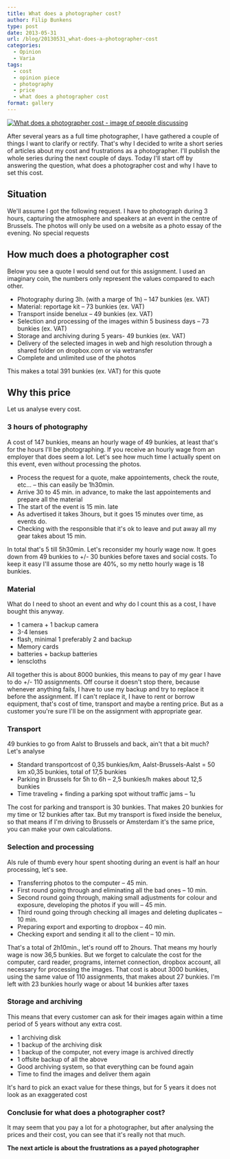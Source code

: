 ```yaml
---
title: What does a photographer cost?
author: Filip Bunkens
type: post
date: 2013-05-31
url: /blog/20130531_what-does-a-photographer-cost
categories:
  - Opinion
  - Varia
tags:
  - cost
  - opinion piece
  - photography
  - price
  - what does a photographer cost
format: gallery
---
```

[![What does a photographer cost - image of people discussing][1]](/images/blogposts/20111013_ibbt_iminds_2011-5870.jpg)

After several years as a full time photographer, I have gathered a couple of things I want to clarify or rectify. That's why I decided to write a short series of articles about my cost and frustrations as a photographer. I'll publish the whole series during the next couple of days. Today I'll start off by answering the question, what does a photographer cost and why I have to set this cost.

## Situation

We'll assume I got the following request. I have to photograph during 3 hours, capturing the atmosphere and speakers at an event in the centre of Brussels. The photos will only be used on a website as a photo essay of the evening. No special requests

## How much does a photographer cost

Below you see a quote I would send out for this assignment. I used an imaginary coin, the numbers only represent the values compared to each other.

  * Photography during 3h. (with a marge of 1h) &#8211; 147 bunkies (ex. VAT) 
  * Material: reportage kit &#8211; 73 bunkies (ex. VAT)
  * Transport inside benelux &#8211; 49 bunkies (ex. VAT)
  * Selection and processing of the images within 5 business days &#8211; 73 bunkies (ex. VAT)
  * Storage and archiving during 5 years- 49 bunkies (ex. VAT)
  * Delivery of the selected images in web and high resolution through a shared folder on dropbox.com or via wetransfer
  * Complete and unlimited use of the photos

This makes a total 391 bunkies (ex. VAT) for this quote

## Why this price

Let us analyse every cost.

### 3 hours of photography

A cost of 147 bunkies, means an hourly wage of 49 bunkies, at least that's for the hours I'll be photographing. If you receive an hourly wage from an employer that does seem a lot. Let's see how much time I actually spent on this event, even without processing the photos.

  * Process the request for a quote, make appointements, check the route, etc&#8230; &#8211; this can easily be 1h30min.
  * Arrive 30 to 45 min. in advance, to make the last appointements and prepare all the material
  * The start of the event is 15 min. late
  * As advertised it takes 3hours, but it goes 15 minutes over time, as events do.
  * Checking with the responsible that it's ok to leave and put away all my gear takes about 15 min.

In total that's 5 till 5h30min. Let's reconsider my hourly wage now. It goes down from 49 bunkies to +/- 30 bunkies before taxes and social costs. To keep it easy I'll assume those are 40%, so my netto hourly wage is 18 bunkies.

### Material

What do I need to shoot an event and why do I count this as a cost, I have bought this anyway.

  * 1 camera + 1 backup camera
  * 3-4 lenses
  * flash, minimal 1 preferably 2 and backup
  * Memory cards
  * batteries + backup batteries
  * lenscloths

All together this is about 8000 bunkies, this means to pay of my gear I have to do +/- 110 assignments. Off course it doesn't stop there, because whenever anything fails, I have to use my backup and try to replace it before the assignment. If I can't replace it, I have to rent or borrow equipment, that's cost of time, transport and maybe a renting price. But as a customer you're sure I'll be on the assignment with appropriate gear.

### Transport

49 bunkies to go from Aalst to Brussels and back, ain't that a bit much? Let's analyse

  * Standard transportcost of 0,35 bunkies/km, Aalst-Brussels-Aalst = 50 km x0,35 bunkies, total of 17,5 bunkies
  * Parking in Brussels for 5h to 6h &#8211; 2,5 bunkies/h makes about 12,5 bunkies
  * Time traveling + finding a parking spot without traffic jams &#8211; 1u

The cost for parking and transport is 30 bunkies. That makes 20 bunkies for my time or 12 bunkies after tax. But my transport is fixed inside the benelux, so that means if I'm driving to Brussels or Amsterdam it's the same price, you can make your own calculations.

### Selection and processing

Als rule of thumb every hour spent shooting during an event is half an hour processing, let's see.

  * Transferring photos to the computer &#8211; 45 min.
  * First round going through and eliminating all the bad ones &#8211; 10 min.
  * Second round going through, making small adjustments for colour and exposure, developing the photos if you will &#8211; 45 min.
  * Third round going through checking all images and deleting duplicates &#8211; 10 min.
  * Preparing export and exporting to dropbox &#8211; 40 min.
  * Checking export and sending it all to the client &#8211; 10 min.

That's a total of 2h10min., let's round off to 2hours. That means my hourly wage is now 36,5 bunkies. But we forget to calculate the cost for the computer, card reader, programs, internet connection, dropbox account, all necessary for processing the images. That cost is about 3000 bunkies, using the same value of 110 assignments, that makes about 27 bunkies. I'm left with 23 bunkies hourly wage or about 14 bunkies after taxes

### Storage and archiving

This means that every customer can ask for their images again within a time period of 5 years without any extra cost.

  * 1 archiving disk
  * 1 backup of the archiving disk
  * 1 backup of the computer, not every image is archived directly
  * 1 offsite backup of all the above
  * Good archiving system, so that everything can be found again
  * Time to find the images and deliver them again

It's hard to pick an exact value for these things, but for 5 years it does not look as an exaggerated cost

### Conclusie for what does a photographer cost?

It may seem that you pay a lot for a photographer, but after analysing the prices and their cost, you can see that it's really not that much.

**The next article is about the frustrations as a payed photographer**

 [1]: /images/blogposts/20111013_ibbt_iminds_2011-5870.jpg